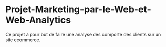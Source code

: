 # Projet-Marketing-par-le-Web-et-Web-Analytics
Ce projet à pour but de faire une analyse des comporte des clients sur un site ecommerce. 
